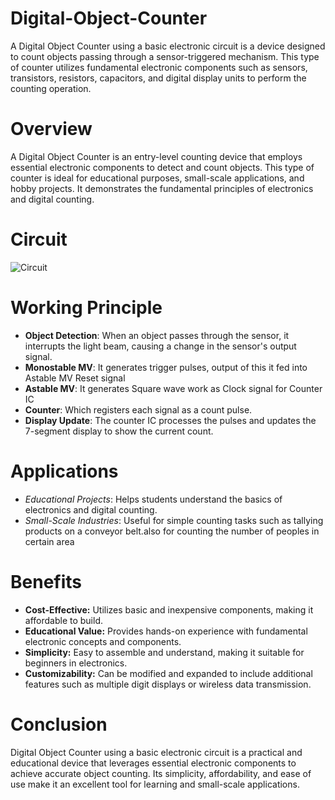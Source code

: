 # Digital-Object-Counter
A Digital Object Counter using a basic electronic circuit is a device designed to count objects passing through a sensor-triggered mechanism. This type of counter utilizes fundamental electronic components such as sensors, transistors, resistors, capacitors, and digital display units to perform the counting operation.

# Overview
A Digital Object Counter is an entry-level counting device that employs essential electronic components to detect and count objects. This type of counter is ideal for educational purposes, small-scale applications, and hobby projects. It demonstrates the fundamental principles of electronics and digital counting.

# Circuit
![Circuit](https://github.com/monil667/Digital-Object-Counter/assets/114842275/c0fe9f08-7844-4e70-8d8c-efa9c6085e42)

# Working Principle
- **Object Detection**: When an object passes through the sensor, it interrupts the light beam, causing a change in the sensor's output signal.
- **Monostable MV**: It generates trigger pulses, output of this it fed into Astable MV Reset signal
- **Astable MV**: It generates Square wave work as Clock signal for Counter IC
- **Counter**: Which registers each signal as a count pulse.
- **Display Update**: The counter IC processes the pulses and updates the 7-segment display to show the current count.

# Applications
- *Educational Projects*: Helps students understand the basics of electronics and digital counting.
- *Small-Scale Industries*: Useful for simple counting tasks such as tallying products on a conveyor belt.also for counting the number of peoples in certain area

# Benefits
- **Cost-Effective:** Utilizes basic and inexpensive components, making it affordable to build.
- **Educational Value:** Provides hands-on experience with fundamental electronic concepts and components.
- **Simplicity:** Easy to assemble and understand, making it suitable for beginners in electronics.
- **Customizability:** Can be modified and expanded to include additional features such as multiple digit displays or wireless data transmission.

# Conclusion
Digital Object Counter using a basic electronic circuit is a practical and educational device that leverages essential electronic components to achieve accurate object counting. Its simplicity, affordability, and ease of use make it an excellent tool for learning and small-scale applications.





